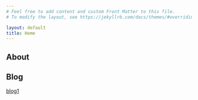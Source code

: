 ```yaml
---
# Feel free to add content and custom Front Matter to this file.
# To modify the layout, see https://jekyllrb.com/docs/themes/#overriding-theme-defaults

layout: default
title: Home
---
```


## About
## Blog
[blog1](https://nghiahoang10.github.io/blog1/)